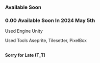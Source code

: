### Available Soon
### 0.00 Available Soon In 2024 May 5th
<p>Used Engine Unity</p>
<p>Used Tools Aseprite, Tilesetter, PixelBox</p>
<br />
<strong>Sorry for Late (T_T)</strong>
